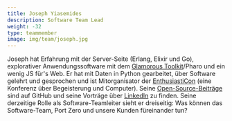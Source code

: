 ```yaml
---
title: Joseph Yiasemides
description: Software Team Lead
weight: -32
type: teammember
image: img/team/joseph.jpg
---
```


Joseph hat Erfahrung mit der Server-Seite (Erlang, Elixir und Go), explorativer Anwendungssoftware mit dem [Glamorous Toolkit](https://gtoolkit.com)/Pharo und ein wenig JS für's Web.
Er hat mit Daten in Python gearbeitet, über Software gelehrt und gesprochen und ist Mitorganisator der [EnthusiastiCon](https://www.youtube.com/channel/UCysZMezyfn6QuDPNlbl6jHQ/playlists) (eine Konferenz über Begeisterung und Computer).
Seine [Open-Source-Beiträge](http://resume.github.io/?Dzol#contributions) sind auf GitHub und seine Vorträge über [LinkedIn](https://www.linkedin.com/in/yiasemides/) zu finden.
Seine derzeitige Rolle als Software-Teamleiter sieht er dreiseitig: Was können das Software-Team, Port Zero und unsere Kunden füreinander tun?
